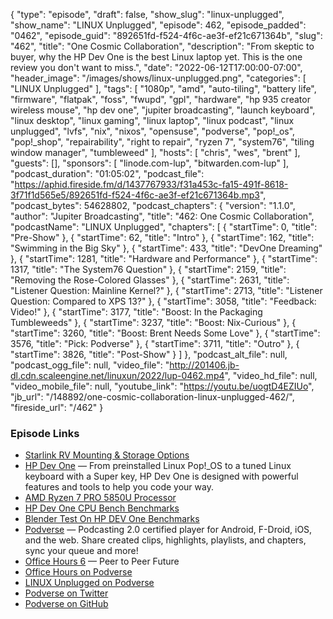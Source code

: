 {
  "type": "episode",
  "draft": false,
  "show_slug": "linux-unplugged",
  "show_name": "LINUX Unplugged",
  "episode": 462,
  "episode_padded": "0462",
  "episode_guid": "892651fd-f524-4f6c-ae3f-ef21c671364b",
  "slug": "462",
  "title": "One Cosmic Collaboration",
  "description": "From skeptic to buyer, why the HP Dev One is the best Linux laptop yet. This is the one review you don't want to miss.",
  "date": "2022-06-12T17:00:00-07:00",
  "header_image": "/images/shows/linux-unplugged.png",
  "categories": [
    "LINUX Unplugged"
  ],
  "tags": [
    "1080p",
    "amd",
    "auto-tiling",
    "battery life",
    "firmware",
    "flatpak",
    "foss",
    "fwupd",
    "gpl",
    "hardware",
    "hp 935 creator wireless mouse",
    "hp dev one",
    "jupiter broadcasting",
    "launch keyboard",
    "linux desktop",
    "linux gaming",
    "linux laptop",
    "linux podcast",
    "linux unplugged",
    "lvfs",
    "nix",
    "nixos",
    "opensuse",
    "podverse",
    "pop!_os",
    "pop!_shop",
    "repairability",
    "right to repair",
    "ryzen 7",
    "system76",
    "tiling window manager",
    "tumbleweed"
  ],
  "hosts": [
    "chris",
    "wes",
    "brent"
  ],
  "guests": [],
  "sponsors": [
    "linode.com-lup",
    "bitwarden.com-lup"
  ],
  "podcast_duration": "01:05:02",
  "podcast_file": "https://aphid.fireside.fm/d/1437767933/f31a453c-fa15-491f-8618-3f71f1d565e5/892651fd-f524-4f6c-ae3f-ef21c671364b.mp3",
  "podcast_bytes": 54628802,
  "podcast_chapters": {
    "version": "1.1.0",
    "author": "Jupiter Broadcasting",
    "title": "462: One Cosmic Collaboration",
    "podcastName": "LINUX Unplugged",
    "chapters": [
      {
        "startTime": 0,
        "title": "Pre-Show"
      },
      {
        "startTime": 62,
        "title": "Intro"
      },
      {
        "startTime": 162,
        "title": "Swimming in the Big Sky"
      },
      {
        "startTime": 433,
        "title": "DevOne Dreaming"
      },
      {
        "startTime": 1281,
        "title": "Hardware and Performance"
      },
      {
        "startTime": 1317,
        "title": "The System76 Question"
      },
      {
        "startTime": 2159,
        "title": "Removing the Rose-Colored Glasses"
      },
      {
        "startTime": 2631,
        "title": "Listener Question: Mainline Kernel?"
      },
      {
        "startTime": 2713,
        "title": "Listener Question: Compared to XPS 13?"
      },
      {
        "startTime": 3058,
        "title": "Feedback: Video!"
      },
      {
        "startTime": 3177,
        "title": "Boost: In the Packaging Tumbleweeds"
      },
      {
        "startTime": 3237,
        "title": "Boost: Nix-Curious"
      },
      {
        "startTime": 3260,
        "title": "Boost: Brent Needs Some Love"
      },
      {
        "startTime": 3576,
        "title": "Pick: Podverse"
      },
      {
        "startTime": 3711,
        "title": "Outro"
      },
      {
        "startTime": 3826,
        "title": "Post-Show"
      }
    ]
  },
  "podcast_alt_file": null,
  "podcast_ogg_file": null,
  "video_file": "http://201406.jb-dl.cdn.scaleengine.net/linuxun/2022/lup-0462.mp4",
  "video_hd_file": null,
  "video_mobile_file": null,
  "youtube_link": "https://youtu.be/uogtD4EZIUo",
  "jb_url": "/148892/one-cosmic-collaboration-linux-unplugged-462/",
  "fireside_url": "/462"
}


### Episode Links

  * [Starlink RV Mounting & Storage Options](https://diyrvliving.com/starlink-rv-mounting-storage-options/ "Starlink RV Mounting & Storage Options")
  * [HP Dev One](https://hpdevone.com/ "HP Dev One") — From preinstalled Linux Pop!_OS to a tuned Linux keyboard with a Super key, HP Dev One is designed with powerful features and tools to help you code your way.
  * [AMD Ryzen 7 PRO 5850U Processor](https://www.notebookcheck.net/AMD-Ryzen-7-PRO-5850U-Processor-Benchmarks-and-Specs.527809.0.html "AMD Ryzen 7 PRO 5850U Processor")
  * [HP Dev One CPU Bench Benchmarks](https://openbenchmarking.org/result/2206101-NE-HPDEVONEC78 "HP Dev One CPU Bench Benchmarks")
  * [Blender Test On HP DEV One Benchmarks](https://openbenchmarking.org/result/2206103-NE-BLENDERTE67 "Blender Test On HP DEV One Benchmarks")
  * [Podverse](https://podverse.fm/ "Podverse") — Podcasting 2.0 certified player for Android, F-Droid, iOS, and the web. Share created clips, highlights, playlists, and chapters, sync your queue and more!
  * [Office Hours 6](https://www.officehours.hair/6 "Office Hours 6") — Peer to Peer Future
  * [Office Hours on Podverse](https://podverse.fm/podcast/GLuztlxs0- "Office Hours on Podverse")
  * [LINUX Unplugged on Podverse](https://podverse.fm/podcast/g40Um-HP1 "LINUX Unplugged on Podverse")
  * [Podverse on Twitter](https://twitter.com/Podverse "Podverse on Twitter")
  * [Podverse on GitHub](https://github.com/podverse "Podverse on GitHub")


